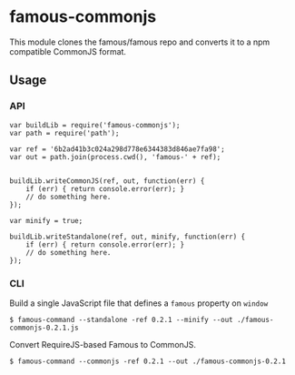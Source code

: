 famous-commonjs
===============

This module clones the famous/famous repo and converts it to a npm compatible 
CommonJS format.

Usage
-----

### API

```
var buildLib = require('famous-commonjs');
var path = require('path');

var ref = '6b2ad41b3c024a298d778e6344383d846ae7fa98';
var out = path.join(process.cwd(), 'famous-' + ref);


buildLib.writeCommonJS(ref, out, function(err) {
    if (err) { return console.error(err); }
    // do something here.
});

var minify = true;

buildLib.writeStandalone(ref, out, minify, function(err) {
    if (err) { return console.error(err); }
    // do something here.
});

```

### CLI

Build a single JavaScript file that defines a `famous` property on `window`

``` 
$ famous-command --standalone -ref 0.2.1 --minify --out ./famous-commonjs-0.2.1.js
```

Convert RequireJS-based Famous to CommonJS.
```
$ famous-command --commonjs -ref 0.2.1 --out ./famous-commonjs-0.2.1
```
